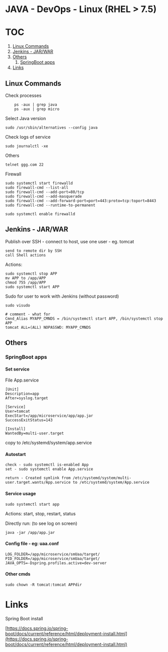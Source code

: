 # JAVA - DevOps - Linux (RHEL > 7.5)

# TOC
1. [Linux Commands](#linux_commands)
2. [Jenkins - JAR/WAR](#jenkins_jarwar)
3. [Others](#others)
    1. [SpringBoot apps](#springboot_apps)
4. [Links](#links)

## Linux Commands <a name="linux_commands"></a>

Check processes

```Shell
    ps -aux | grep java
    ps -aux | grep micro
```

Select Java version

    sudo /usr/sbin/alternatives --config java
    
Check logs of service

    sudo journalctl -xe

Others

    telnet ggg.com 22

Firewall
    
    sudo systemctl start firewalld
    sudo firewall-cmd --list-all
    sudo firewall-cmd --add-port=80/tcp
    sudo firewall-cmd --add-masquerade
    sudo firewall-cmd --add-forward-port=port=443:proto=tcp:toport=8443
    sudo firewall-cmd --runtime-to-permanent
    
    sudo systemctl enable firewalld

## Jenkins - JAR/WAR <a name="jenkins_jarwar"></a>

Publish over SSH - connect to host, use one user - eg. tomcat

    send to remote dir by SSH
    call Shell actions
    
Actions:

    sudo systemctl stop APP
    mv APP to /app/APP
    chmod 755 /app/APP
    sudo systemctl start APP

Sudo for user to work with Jenkins (without password)

    sudo visudo
    
    # comment - what for
    Cmnd_Alias MYAPP_CMNDS = /bin/systemctl start APP, /bin/systemctl stop APP
    tomcat ALL=(ALL) NOPASSWD: MYAPP_CMNDS

## Others <a name="others"></a>

### SpringBoot apps <a name="springboot_apps"></a>

#### Set service

File App.service

    [Unit]
    Description=app
    After=syslog.target

    [Service]
    User=tomcat
    ExecStart=/app/microservice/app/app.jar
    SuccessExitStatus=143

    [Install]
    WantedBy=multi-user.target

copy to /etc/systemd/system/app.service
    
#### Autostart

    check - sudo systemctl is-enabled App
    set - sudo systemctl enable App.service
    
    return - Created symlink from /etc/systemd/system/multi-user.target.wants/App.service to /etc/systemd/system/App.service

#### Service usage

    sudo systemctl start app    

Actions: start, stop, restart, status

Directly run: (to see log on screen)
    
    java -jar /app/app.jar
    
    
    
#### Config file - eg: uaa.conf

    LOG_FOLDER=/app/microservice/smUaa/target/
    PID_FOLDER=/app/microservice/smUaa/target/
    JAVA_OPTS=-Dspring.profiles.active=dev-server

#### Other cmds

    sudo chown -R tomcat:tomcat APPdir
    


# Links <a name="links"></a>

Spring Boot install

[https://docs.spring.io/spring-boot/docs/current/reference/html/deployment-install.html](https://docs.spring.io/spring-boot/docs/current/reference/html/deployment-install.html)
